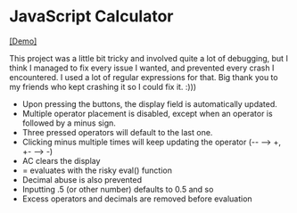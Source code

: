 # JavaScript Calculator

[[Demo]](https://codepen.io/d-o-t/full/OJgagZj)

This project was a little bit tricky and involved quite a lot of debugging, but I think I managed to fix every issue I wanted, and prevented every crash I encountered. I used a lot of regular expressions for that. Big thank you to my friends who kept crashing it so I could fix it. :)))

- Upon pressing the buttons, the display field is automatically updated.
- Multiple operator placement is disabled, except when an operator is followed by a minus sign.
- Three pressed operators will default to the last one.
- Clicking minus multiple times will keep updating the operator (-- --> +, +- --> -)
- AC clears the display
- = evaluates with the risky eval() function
- Decimal abuse is also prevented
- Inputting .5 (or other number) defaults to 0.5 and so
- Excess operators and decimals are removed before evaluation
